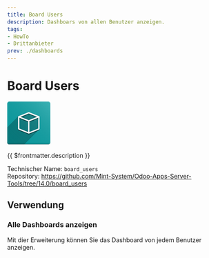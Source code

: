 ```yaml
---
title: Board Users
description: Dashboars von allen Benutzer anzeigen.
tags:
- HowTo
- Drittanbieter
prev: ./dashboards
---
```

# Board Users

![icon_oms_box](assets/icon_oms_box.png)

{{ $frontmatter.description }}

Technischer Name: `board_users`\
Repository: <https://github.com/Mint-System/Odoo-Apps-Server-Tools/tree/14.0/board_users>

## Verwendung

### Alle Dashboards anzeigen

Mit dier Erweiterung können Sie das Dashboard von jedem Benutzer anzeigen.